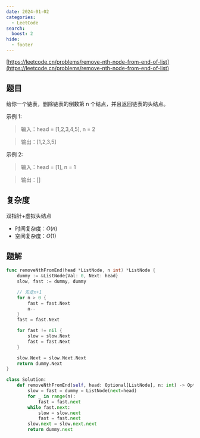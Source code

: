 ```yaml
---
date: 2024-01-02
categories:
  - LeetCode
search:
  boost: 2
hide:
  - footer
---
```


[https://leetcode.cn/problems/remove-nth-node-from-end-of-list](https://leetcode.cn/problems/remove-nth-node-from-end-of-list)

## 题目

给你一个链表，删除链表的倒数第 n 个结点，并且返回链表的头结点。

示例 1:

> 输入：head = [1,2,3,4,5], n = 2

> 输出：[1,2,3,5]

示例 2:

> 输入：head = [1], n = 1

> 输出：[]

## 复杂度

双指针+虚拟头结点

- 时间复杂度：$O(n)$
- 空间复杂度：$O(1)$

## 题解

```go title="Go"
func removeNthFromEnd(head *ListNode, n int) *ListNode {
    dummy := &ListNode{Val: 0, Next: head}
    slow, fast := dummy, dummy

    // 先走n+1
    for n > 0 {
        fast = fast.Next
        n--
    }
    fast = fast.Next

    for fast != nil {
        slow = slow.Next
        fast = fast.Next
    }

    slow.Next = slow.Next.Next
    return dummy.Next
}
```

```python title="Python"
class Solution:
    def removeNthFromEnd(self, head: Optional[ListNode], n: int) -> Optional[ListNode]:
        slow = fast = dummy = ListNode(next=head)
        for _ in range(n):
            fast = fast.next
        while fast.next:
            slow = slow.next
            fast = fast.next
        slow.next = slow.next.next
        return dummy.next
```

[^1]: [灵茶山艾府-19. 删除链表的倒数第 N 个结点](https://leetcode.cn/problems/remove-nth-node-from-end-of-list/solutions/2004057/ru-he-shan-chu-jie-dian-liu-fen-zhong-ga-xpfs/)
